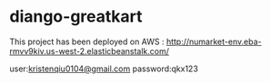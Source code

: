 # diango-greatkart
This project has been deployed on AWS : http://numarket-env.eba-rmvv9kiv.us-west-2.elasticbeanstalk.com/

user:kristenqiu0104@gmail.com
password:qkx123
